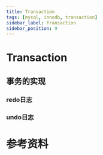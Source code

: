 ```yaml
---
title: Transaction
tags: [mysql, innodb, transaction]
sidebar_label: Transaction
sidebar_position: 9
---
```


# Transaction

## 事务的实现

### redo日志

### undo日志

# 参考资料